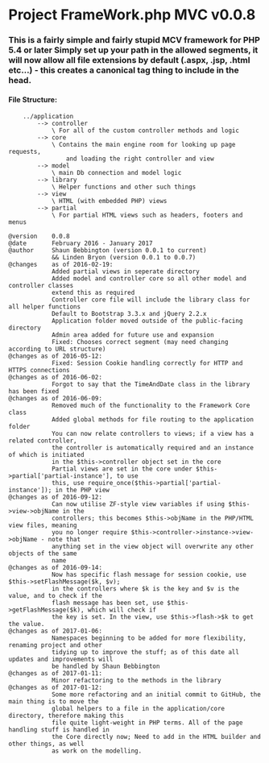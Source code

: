 # Project FrameWork.php MVC v0.0.8

### This is a fairly simple and fairly stupid MCV framework for PHP 5.4 or later Simply set up your path in the allowed segments, it will now allow all file extensions by default (.aspx, .jsp, .html etc...) - this creates a canonical tag thing to include in the head.

#### File Structure:
```
	../application
		--> controller
			\ For all of the custom controller methods and logic
		--> core
			\ Contains the main engine room for looking up page requests,
				and loading the right controller and view
		--> model
			\ main Db connection and model logic
		--> library
			\ Helper functions and other such things
		--> view
			\ HTML (with embedded PHP) views
		--> partial
			\ For partial HTML views such as headers, footers and menus
```
	@version	0.0.8
	@date		February 2016 - January 2017
	@author		Shaun Bebbington (version 0.0.1 to current)
				&& Linden Bryon (version 0.0.1 to 0.0.7)
	@changes	as of 2016-02-19:
 				Added partial views in seperate directory
 				Added model and controller core so all other model and controller classes
 				extend this as required
 				Controller core file will include the library class for all helper functions
 				Default to Bootstrap 3.3.x and jQuery 2.2.x
 				Application folder moved outside of the public-facing directory
 				Admin area added for future use and expansion
 				Fixed: Chooses correct segment (may need changing according to URL structure)
	@changes as of 2016-05-12:
 				Fixed: Session Cookie handling correctly for HTTP and HTTPS connections
	@changes as of 2016-06-02:
 				Forgot to say that the TimeAndDate class in the library has been fixed
	@changes as of 2016-06-09:
 				Removed much of the functionality to the Framework Core class
 				Added global methods for file routing to the application folder
 				You can now relate controllers to views; if a view has a related controller,
 				the controller is automatically required and an instance of which is initiated
 				in the $this->controller object set in the core
 				Partial views are set in the core under $this->partial['partial-instance'], to use
 				this, use require_once($this->partial['partial-instance']); in the PHP view
	@changes as of 2016-09-12:
 				Can now utilise ZF-style view variables if using $this->view->objName in the
 				controllers; this becomes $this->objName in the PHP/HTML view files, meaning
 				you no longer require $this->controller->instance->view->objName - note that
 				anything set in the view object will overwrite any other objects of the same
 				name
	@changes as of 2016-09-14:
 				Now has specific flash message for session cookie, use $this->setFlashMessage($k, $v);
 				in the controllers where $k is the key and $v is the value, and to check if the
 				flash message has been set, use $this->getFlashMessage($k), which will check if
 				the key is set. In the view, use $this->flash->$k to get the value.
	@changes as of 2017-01-06:
 				Namespaces beginning to be added for more flexibility, renaming project and other
 				tidying up to improve the stuff; as of this date all updates and improvements will
 				be handled by Shaun Bebbington
	@changes as of 2017-01-11:
 				Minor refactoring to the methods in the library
	@changes as of 2017-01-12:
 				Some more refactoring and an initial commit to GitHub, the main thing is to move the
 				global helpers to a file in the application/core directory, therefore making this
 				file quite light-weight in PHP terms. All of the page handling stuff is handled in
 				the Core directly now; Need to add in the HTML builder and other things, as well
 				as work on the modelling.
